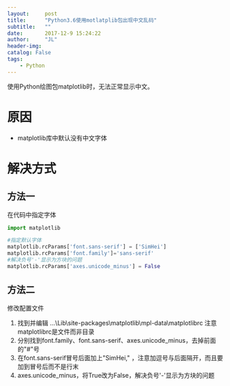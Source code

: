 ```yaml
---
layout:     post
title:      "Python3.6使用motlatplib包出现中文乱码"
subtitle:   ""
date:       2017-12-9 15:24:22
author:     "JL"
header-img: 
catalog: False
tags:
    - Python
---
```


使用Python绘图包matplotlib时，无法正常显示中文。
# 原因
- matplotlib库中默认没有中文字体

# 解决方式
## 方法一
在代码中指定字体
```python
import matplotlib

#指定默认字体
matplotlib.rcParams['font.sans-serif'] = ['SimHei']
matplotlib.rcParams['font.family']='sans-serif'
#解决负号'-'显示为方块的问题
matplotlib.rcParams['axes.unicode_minus'] = False
```
## 方法二
修改配置文件
1.  找到并编辑  ...\Lib\site-packages\matplotlib\mpl-data\matplotlibrc 注意matplotlibrc是文件而非目录
2. 分别找到font.family、font.sans-serif、axes.unicode_minus，去掉前面的"#"号
3. 在font.sans-serif冒号后面加上"SimHei," ，注意加逗号与后面隔开，而且要加到冒号后而不是行末
4. axes.unicode_minus，将True改为False，解决负号'-'显示为方块的问题